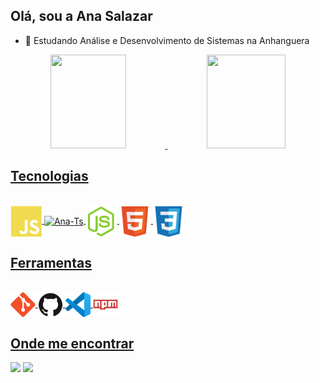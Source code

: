 ## Olá, sou a Ana Salazar
- 🌱 Estudando Análise e Desenvolvimento de Sistemas na Anhanguera

<div align="center">
  <a href="https://github.com/NanaSalazar">
  <img height="150em" width="49%" src="https://github-readme-stats.vercel.app/api?username=NanaSalazar&show_icons=true&theme=dark&include_all_commits=true&count_private=true"/>
  <img height="150em" width="50%" src="https://github-readme-stats.vercel.app/api/top-langs/?username=NanaSalazar&layout=compact&langs_count=7&theme=dark"/>
</div>

##
<h2>Tecnologias</h2>

  <div style="display: inline_block"><br>
  <img align="center" alt="Ana-Js" height="50" width="50" src="https://raw.githubusercontent.com/devicons/devicon/master/icons/javascript/javascript-plain.svg">
  <img align="center" alt="Ana-Ts" height="50" src="https://cdn.jsdelivr.net/gh/devicons/devicon/icons/typescript/typescript-original.svg" />
  <img align="center" alt="Ana-Nodejs" height="50" width="50" src="https://raw.githubusercontent.com/devicons/devicon/master/icons/nodejs/nodejs-original.svg">
  <img align="center" alt="Ana-HTML" height="50" width="50" src="https://raw.githubusercontent.com/devicons/devicon/master/icons/html5/html5-original.svg">
  <img align="center" alt="Ana-CSS" height="50" width="50" src="https://raw.githubusercontent.com/devicons/devicon/master/icons/css3/css3-original.svg">
  
  
          
  
</div>

##
<h2>Ferramentas</h2>

<div style="display: inline_block"><br>
<img align="center" alt="Ana-Git" height="40" width="40" src="https://raw.githubusercontent.com/devicons/devicon/master/icons/git/git-original.svg">
<img align="center" alt="Ana-Github" height="40" width=40" src="https://raw.githubusercontent.com/devicons/devicon/master/icons/github/github-original.svg">
<img align="center" alt="Ana-VSCode" height="40" width="40" src="https://raw.githubusercontent.com/devicons/devicon/master/icons/vscode/vscode-original.svg">
<img align="center" alt="Ana-NPM" height="40" width="40" src="https://raw.githubusercontent.com/devicons/devicon/master/icons/npm/npm-original-wordmark.svg">

</div>
            
          
  
  ##
  <h2>Onde me encontrar</h2>
  <div> 
  <a href = "mailto:nana.brandao.99@gmail.com"><img src="https://img.shields.io/badge/-Gmail-%23333?style=for-the-badge&logo=gmail&logoColor=white" target="_blank"></a>
  <a href="https://www.linkedin.com/in/ana-salazar-09b910235/" target="_blank"><img src="https://img.shields.io/badge/-LinkedIn-%230077B5?style=for-the-badge&logo=linkedin&logoColor=white" target="_blank"></a> 
